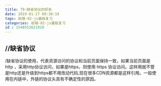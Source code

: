 ```yaml
---
title: 79-缺省协议的好处
date: 2019-01-27 09:30:19
tags: 前端-02-js基础复习
categories: 前端-02-js基础复习
id : 1548552621910
---
```

## //缺省协议

/缺省协议的使用，代表资源访问的协议和当前页面保持一致，如果当前页面是http ，采用http协议访问，如果是https，则使用 https 协议访问。这样用就不管是http还是升级到https都不用改动代码,现在很多CDN资源都是这样引用。一般使用在内链中，外链的协议头具有不确定性的原因。
